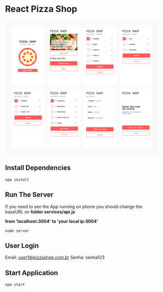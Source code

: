 # React Pizza Shop

![alt test](screenshots/react-pizza-shop.jpg)

## Install Dependencies

```
npm install
```

## Run The Server

If you need to see the App running on phone you should change the baseURL on **folder services/api.js**

**from 'localhost:3004' to 'your local ip:3004'**

```
node server
```

## User Login

Email: user1@pizzashop.com.br
Senha: senha123

## Start Application

```
npm start
```
